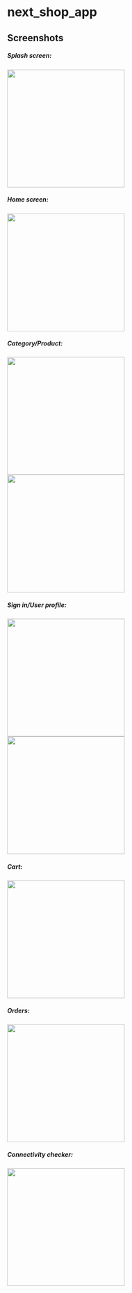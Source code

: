 # next_shop_app

## Screenshots

##### Splash screen:
<img src="https://user-images.githubusercontent.com/20980869/186450301-d63f9684-4e49-45dd-b204-8c7241a4a393.png" 
     width="270" />
##### Home screen:     
<img src="https://user-images.githubusercontent.com/20980869/186449726-b6af6ba8-f0cf-4909-a024-61db18f608a4.png" 
     width="270" />
##### Category/Product:          
<img src="https://user-images.githubusercontent.com/20980869/186449743-3d2f8eb1-211b-460d-a2f1-7d6598039464.png" 
     width="270" />
<img src="https://user-images.githubusercontent.com/20980869/186449753-8611e9c8-7af7-4e70-96f8-ab7965b72bd6.png" 
     width="270" />
##### Sign in/User profile:          
<img src="https://user-images.githubusercontent.com/20980869/186449759-cf4f3e4a-8108-4de8-a944-d4b42a4a10fe.png" 
     width="270" />
<img src="https://user-images.githubusercontent.com/20980869/186449788-65212e18-0b57-4716-b79f-a45742e4718f.png" 
     width="270" />
##### Cart:          
<img src="https://user-images.githubusercontent.com/20980869/186449775-64cdc838-a5f7-45d3-8666-36033daaf1dd.png" 
     width="270" />     
##### Orders:          
<img src="https://user-images.githubusercontent.com/20980869/186449792-d8f1e65f-c29b-4488-b402-d898e608c6df.png" 
     width="270" />
##### Connectivity checker:     
<img src="https://user-images.githubusercontent.com/20980869/186450318-3666a286-3df0-4872-8f36-e9d958b22695.png" 
     width="270" />
